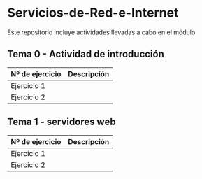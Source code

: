 # Servicios-de-Red-e-Internet
Este repositorio incluye actividades llevadas a cabo en el módulo

## Tema 0 - Actividad de introducción
|Nº de ejercicio  |Descripción   |
|---|---|
|Ejercicio 1   |   |
|Ejercicio 2   |   |

## Tema 1 - servidores web
|Nº de ejercicio  |Descripción   |
|---|---|
|Ejercicio 1   |   |
|Ejercicio 2   |   |